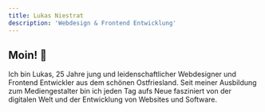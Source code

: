 ```yaml
---
title: Lukas Niestrat 
description: 'Webdesign & Frontend Entwicklung'
---
```


## Moin! 👋
Ich bin Lukas, 25 Jahre jung und leidenschaftlicher Webdesigner und Frontend Entwickler aus dem schönen Ostfriesland. Seit meiner Ausbildung zum Mediengestalter bin ich jeden Tag aufs Neue fasziniert von der digitalen Welt und der Entwicklung von Websites und Software.
